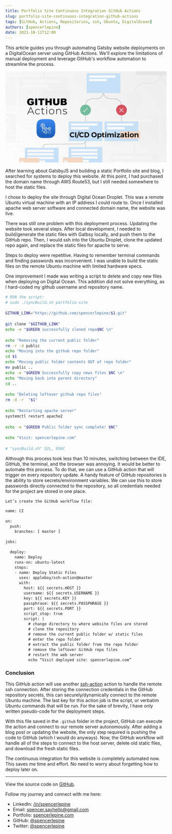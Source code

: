 ```yaml
---
title: Portfolio Site Continuous Integration GitHub Actions
slug: portfolio-site-continuous-integration-github-actions
tags: [GitHub, Actions, Repositories, ssh, Ubuntu, DigitalOcean]
authors: [spencerlepine]
date: 2021-10-11T12:00
---
```


This article guides you through automating Gatsby website deployments on a DigitalOcean server using GitHub Actions. We'll explore the limitations of manual deployment and leverage
GitHub's workflow automation to streamline the process.

<!-- truncate -->

![Blog Post Thumbnail](./thumbnail.jpg)

After learning about GatsbyJS and building a static Portfolio site and blog, I searched for systems to deploy this website. At this point, I had purchased the domain name through
AWS Route53, but I still needed somewhere to host the static files.

I chose to deploy the site through Digital Ocean Droplet. This was a remote Ubuntu virtual machine with an IP address I could route to. Once I installed apache web server software
and connected domain name, the website was live.

There was still one problem with this deployment process. Updating the website took several steps. After local development, I needed to build/generate the static files with Gatbsy
locally, and push them to the GitHub repo. Then, I would ssh into the Ubuntu Droplet, clone the updated repo again, and replace the static files for apache to serve.

Steps to deploy were repetitive. Having to remember terminal commands and finding passwords was inconvenient. I was unable to build the static files on the remote Ubuntu machine
with limited hardware specs.

One improvement I made was writing a script to delete and copy new files when deploying on Digital Ocean. This addition did not solve everything, as I hard-coded my github username
and repository name.

```sh
# RUN the script:
# sudo ./syncBuild.sh portfolio-site

GITHUB_LINK="https://github.com/spencerlepine/$1.git"

git clone "$GITHUB_LINK"
echo -e "$GREEN successfully cloned repo$NC \n"

echo "Removing the current public folder"
rm -r -d public
echo "Moving into the github repo folder"
cd $1
echo "Moving public folder contents OUT of repo folder"
mv public ..
echo -e "$GREEN Successfully copy news files $NC \n"
echo "Moving back into parent directory"
cd ..

echo "Deleting leftover github repo files"
rm -d -r  "$1"

echo "Restarting apache server"
systemctl restart apache2

echo -e "$GREEN Public folder sync complete! $NC"

echo "Visit: spencerlepine.com"

# "syncBuild.sh" 52L, 956C
```

Although this process took less than 10 minutes, switching between the IDE, GitHub, the terminal, and the browser was annoying. It would be better to automate this process. To do
that, we can use a GitHub action that will trigger on every repository update. A handy feature of GitHub repositories is the ability to store secrets/environment variables. We can
use this to store passwords directly connected to the repository, so all credentials needed for the project are stored in one place.

    Let’s create the GitHub workflow file:

```
name: CI

on:
  push:
    branches: [ master ]

jobs:

  deploy:
    name: Deploy
    runs-on: ubuntu-latest
    steps:
    - name: Deploy Static Files
      uses: appleboy/ssh-action@master
      with:
        host: ${{ secrets.HOST }}
        username: ${{ secrets.USERNAME }}
        key: ${{ secrets.KEY }}
        passphrase: ${{ secrets.PASSPHRASE }}
        port: ${{ secrets.PORT }}
        script_stop: true
        script: |
          # change directory to where website files are stored
          # clone the repository
          # remove the current public folder w/ static files
          # enter the repo folder
          # extract the public folder from the repo folder
          # remove the leftover GitHub repo files
          # restart the web server
          echo “Visit deployed site: spencerlepine.com”
```

### Conclusion

This GitHub action will use another [ssh-action](https://github.com/appleboy/ssh-action) action to handle the remote ssh connection. After storing the connection credentials in the
GitHub repository secrets, this can securely/dynamically connect to the remote Ubuntu machine. The last key for this action job is the script, or verbatim Ubuntu commands that will
be run. For the sake of brevity, I have only written pseudo-code for the deployment steps.

With this file saved in the `.github` folder in the project, GitHub can execute the action and connect to our remote server autonomously. After adding a blog post or updating the
website, the only step required is pushing the code to GitHub (which I would do anyways). Now, the GitHub workflow will handle all of the steps to connect to the host server,
delete old static files, and download the fresh static files.

The continuous integration for this website is completely automated now. This saves me time and effort. No need to worry about forgetting how to deploy later on.

---

View the source code on [GitHub](https://github.com/spencerlepine/spencerlepine.com).

Follow my journey and connect with me here:

- LinkedIn: [/in/spencerlepine](https://www.linkedin.com/in/spencerlepine/)
- Email: [spencer.sayhello@gmail.com](mailto:spencer.sayhello@gmail.com)
- Portfolio: [spencerlepine.com](https://spencerlepine.com)
- GitHub: [@spencerlepine](https://github.com/spencerlepine)
- Twitter: [@spencerlepine](https://twitter.com/spencerlepine)
